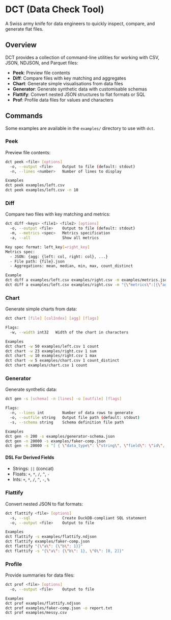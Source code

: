 # DCT (Data Check Tool)

A Swiss army knife for data engineers to quickly inspect, compare, and generate flat files.

## Overview

DCT provides a collection of command-line utilities for working with CSV, JSON, NDJSON, and Parquet files:

- **Peek**: Preview file contents
- **Diff**: Compare files with key matching and aggregates
- **Chart**: Generate simple visualisations from data files
- **Generator**: Generate synthetic data with customisable schemas
- **Flattify**: Convert nested JSON structures to flat formats or SQL
- **Prof**: Profile data files for values and characters

## Commands

Some examples are available in the `examples/` directory to use with `dct`.

### Peek

Preview file contents:

```bash
dct peek <file> [options]
  -o, --output <file>    Output to file (default: stdout)
  -n, --lines <number>   Number of lines to display

Examples
dct peek examples/left.csv
dct peek examples/left.csv -n 10
```

### Diff

Compare two files with key matching and metrics:

```bash
dct diff <keys> <file1> <file2> [options]
  -o, --output <file>    Output to file (default: stdout)
  -m, --metrics <spec>   Metrics specification
  -a, --all              Show all metrics

Key spec format: left_key[=right_key]
Metrics spec:
  - JSON: {agg: {left: col, right: col}, ...}
  - File path: {file}.json
  - Aggregations: mean, median, min, max, count_distinct

Example
dct diff a examples/left.csv examples/right.csv -m examples/metrics.json
dct diff a examples/left.csv examples/right.csv -m "{\"metrics\":[{\"agg\":\"count_distinct\",\"left\":\"c\",\"right\":\"c\"}]}"
```

### Chart

Generate simple charts from data:

```bash
dct chart [file] [colIndex] [agg] [flags]

Flags:
  -w, --width int32   Width of the chart in characters

Examples
dct chart -w 50 examples/left.csv 1 count
dct chart -w 23 examples/right.csv 1 sum
dct chart -w 10 examples/right.csv 1 max
dct chart -w 5 examples/chart.csv 1 count_distinct
dct chart examples/chart.csv 1 count
```

### Generator

Generate synthetic data:

```bash
dct gen -s [schema] -n [lines] -o [outfile] [flags]

Flags:
  -n, --lines int        Number of data rows to generate
  -o, --outfile string   Output file path (default: stdout)
  -s, --schema string    Schema definition file path

Examples
dct gen -n 200 -s examples/generator-schema.json
dct gen -n 20000 -s examples/faker-comp.json
dct gen -n 20000 -s "[ { \"data_type\": \"string\", \"field\": \"id\", \"source\": \"uuid\" } ]"
```

#### DSL For Derived Fields

- Strings: `||` (concat)
- Floats: `+`, `*`, `/`, `^`, `-`
- Ints: `+`, `*`, `/`, `^`, `-`, `%`

### Flattify

Convert nested JSON to flat formats:

```bash
dct flattify <file> [options]
  -s, --sql              Create DuckDB-compliant SQL statement
  -o, --output <file>    Output to file

Examples
dct flattify -s examples/flattify.ndjson
dct flattify examples/faker-comp.json
dct flattify "{\"a\": {\"b\": 1}}"
dct flattify -s "{\"a\": {\"b\": 1}, \"0\": [0, 2]}"
```

### Profile

Provide summaries for data files:

```bash
dct prof <file> [options]
  -o, --output <file>    Output to file

Examples
dct prof examples/flattify.ndjson
dct prof examples/faker-comp.json -o report.txt
dct prof examples/messy.csv
```
